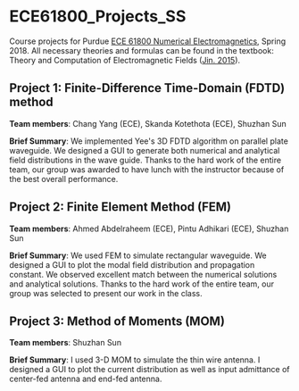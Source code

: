# ECE61800_Projects_SS
Course projects for Purdue [ECE 61800 Numerical Electromagnetics][ECE618], Spring 2018. All necessary theories and formulas can be found in the textbook: Theory and Computation of Electromagnetic Fields ([Jin. 2015][Jin2015]).

## Project 1: Finite-Difference Time-Domain (FDTD) method
**Team members**: Chang Yang (ECE), Skanda Kotethota (ECE), Shuzhan Sun

**Brief Summary**: We implemented Yee's 3D FDTD algorithm on parallel plate waveguide. We designed a GUI to generate both numerical and analytical field distributions in the wave guide. Thanks to the hard work of the entire team, our group was awarded to have lunch with the instructor because of the best overall performance. 

## Project 2: Finite Element Method (FEM)
**Team members**: Ahmed Abdelraheem (ECE), Pintu Adhikari (ECE), Shuzhan Sun

**Brief Summary**: We used FEM to simulate rectangular waveguide. We designed a GUI to plot the modal field distribution and propagation constant. We observed excellent match between the numerical solutions and analytical solutions. Thanks to the hard work of the entire team, our group was selected to present our work in the class.

## Project 3: Method of Moments (MOM)
**Team members**: Shuzhan Sun

**Brief Summary**: I used 3-D MOM to simulate the thin wire antenna. I designed a GUI to plot the current distribution as well as input admittance of center-fed antenna and end-fed antenna.

[ECE618]: https://engineering.purdue.edu/~djiao/ee618/index.html
[Jin2015]: https://www.wiley.com/en-us/Theory+and+Computation+of+Electromagnetic+Fields%2C+2nd+Edition-p-9781119108092
